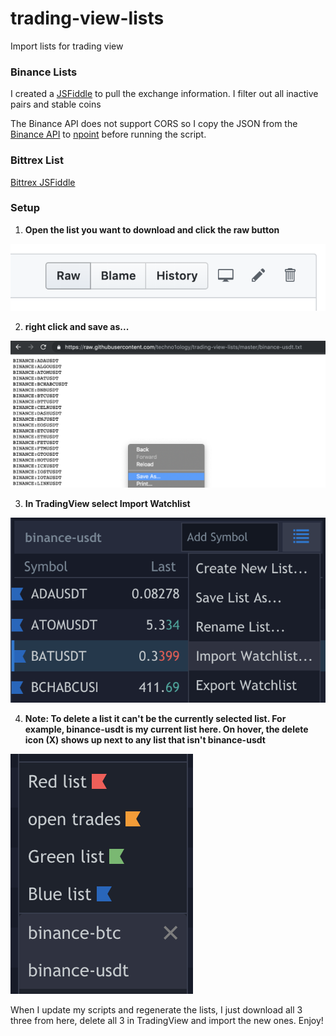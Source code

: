 # trading-view-lists

Import lists for trading view

### Binance Lists
<p>
  I created a <a href="https://jsfiddle.net/p04otef2/" target="_blank">JSFiddle</a> to pull the exchange information.
  I filter out all inactive pairs and stable coins
</p>
<p>
  The Binance API does not support CORS so I copy the JSON from the <a href="https://api.binance.com/api/v1/exchangeInfo" target="_blank">Binance API</a>
  to <a href="https://api.npoint.io/b88bbfd9691832f6184c" target="_blank">npoint</a> before running the script.
</p>

### Bittrex List
<a href="https://jsfiddle.net/4oak785e/1/" target="_blank">Bittrex JSFiddle</a>

### Setup
1. __Open the list you want to download and click the raw button__
<img src="/images/howto1.png"/>

2. __right click and save as...__

<img src="/images/howto2.png"/>

3. __In TradingView select Import Watchlist__

<img src="/images/howto3.png"/>

4. __Note: To delete a list it can't be the currently selected list. For example, binance-usdt is my current list here. On hover, the delete icon (X) shows up next to any list that isn't binance-usdt__

<img src="/images/howto4.png"/>

When I update my scripts and regenerate the lists, I just download all 3 three from here, delete all 3 in TradingView and import the new ones.  Enjoy! 

